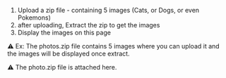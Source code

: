 

1. Upload a zip file - containing 5 images (Cats, or Dogs, or even Pokemons)
2. after uploading, Extract the zip to get the images
3. Display the images on this page


⚠️ Ex: The photos.zip file contains 5 images where you can upload it and the images will be displayed once extract.

⚠️ The photo.zip file is attached here.

